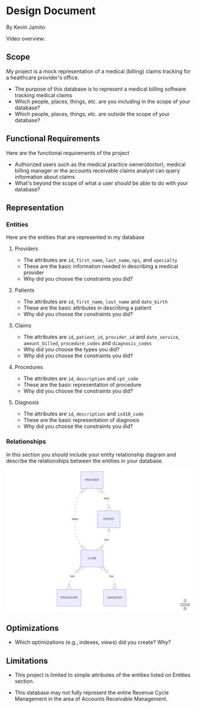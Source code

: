 # Design Document

By Kevin Jamito

Video overview: <URL>

## Scope
My project is a mock representation of a medical (billing) claims tracking for a healthcare provider's office.

* The purpose of this database is to represent a medical billing software tracking medical claims
* Which people, places, things, etc. are you including in the scope of your database?
* Which people, places, things, etc. are *outside* the scope of your database?

## Functional Requirements

Here are the functional requirements of the project

* Authorized users such as the medical practice owner(doctor), medical billing manager or the accounts receivable claims analyst can query information about claims
* What's beyond the scope of what a user should be able to do with your database?

## Representation

### Entities

Here are the entities that are represented in my database

1. Providers
    * The attributes are `id`, `first_name`, `last_name`, `npi`, and `specialty`
    * These are the basic information needed in describing a medical provider
    * Why did you choose the constraints you did?

2. Patients
    * The attributes are `id`, `first_name`, `last_name` and `date_birth`
    * These are the basic attributes in describing a patient
    * Why did you choose the constraints you did?

3. Claims
    * The attributes are `id`, `patient_id`, `provider_id` and `date_service`, `amount_billed`, `procedure_codes` and `diagnosis_codes`
    * Why did you choose the types you did?
    * Why did you choose the constraints you did?

4. Procedures
    * The attributes are `id`, `description` and `cpt_code`
    * These are the basic representation of procedure
    * Why did you choose the constraints you did?

5. Diagnosis
    * The attributes are `id`, `description` and `icd10_code`
    * These are the basic representation of diagnosis
    * Why did you choose the constraints you did?

### Relationships

In this section you should include your entity relationship diagram and describe the relationships between the entities in your database.

![MyOffice Medical Billing DB ER](er_diag_billing_new.png)



## Optimizations

* Which optimizations (e.g., indexes, views) did you create? Why?

## Limitations

* This project is limited to simple attributes of the entities listed on Entities section. 

* This database may not fully represent the entire Revenue Cycle Management in the area of Accounts Receivable Management.
